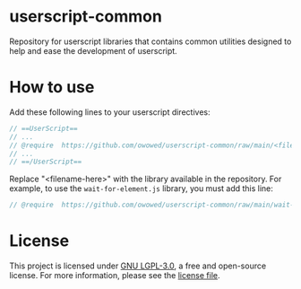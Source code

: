 # userscript-common
Repository for userscript libraries that contains common utilities designed to help and ease the development of userscript.

# How to use
Add these following lines to your userscript directives:
```javascript
// ==UserScript==
// ...
// @require  https://github.com/owowed/userscript-common/raw/main/<filename-here>.js
// ...
// ==/UserScript==
```
Replace "\<filename-here>" with the library available in the repository. For example, to use the `wait-for-element.js` library, you must add this line:
```javascript
// @require  https://github.com/owowed/userscript-common/raw/main/wait-for-element.js
```

# License
This project is licensed under [GNU LGPL-3.0](https://www.gnu.org/licenses/lgpl-3.0.en.html), a free and open-source license. For more information, please see the [license file](https://github.com/owowed/userscript-common/blob/3574a4c7a29e8600ddc899cfafd7a4f54674b81d/LICENSE.txt).